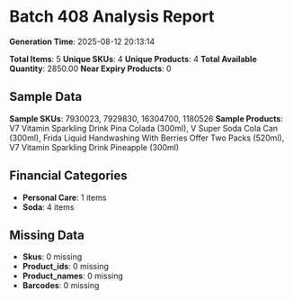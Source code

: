 # Batch 408 Analysis Report

**Generation Time**: 2025-08-12 20:13:14

**Total Items**: 5
**Unique SKUs**: 4
**Unique Products**: 4
**Total Available Quantity**: 2850.00
**Near Expiry Products**: 0

## Sample Data
**Sample SKUs**: 7930023, 7929830, 16304700, 1180526
**Sample Products**: V7 Vitamin Sparkling Drink Pina Colada (300ml), V Super Soda Cola Can (300ml), Frida Liquid Handwashing With Berries Offer Two Packs (520ml), V7 Vitamin Sparkling Drink Pineapple (300ml)

## Financial Categories
- **Personal Care**: 1 items
- **Soda**: 4 items

## Missing Data
- **Skus**: 0 missing
- **Product_ids**: 0 missing
- **Product_names**: 0 missing
- **Barcodes**: 0 missing
